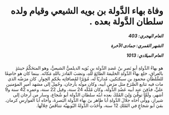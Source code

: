 <h1 dir="rtl">وفاة بهاء الدَّولة بن بويه الشيعي وقيام ولده سلطان الدَّولة بعده .</h1>

<h5 dir="rtl">العام الهجري:  403

الشهر القمري: جمادى الآخرة

العام الميلادي: 1013</h5>

<p dir="rtl">هو بهاءُ الدَّولةِ أبو نَصرِ بنُ عَضدِ الدَّولة بنِ بُوَيه الديلميُّ الشيعيُّ، وهو المتحَكِّمُ حينئذٍ بالعراقِ، خلع بهاءُ الدَّولةِ الخليفةَ الطائِعَ للهِ، ونصَبَ القادرَ باللهِ مَكانَه. بينما كان هو خاضِعًا للسُّلطانِ محمودِ بنِ سبكتكين، مُداريًا له، مُؤثِرًا لمُصافاتِه بحُكمِ الجِوارِ. كان مرَضُه الذي مات فيه تتابع الصَّرَع مثل مرَضِ أبيه، وكان موتُه بأرجان، وحُمِلَ إلى مشهد أميرِ المؤمنين عليٍّ، فدُفِنَ عند أبيه عَضُدِ الدَّولة، وكان مُلكُه 24 سنة، وقيل 22 سنة، وعمره 42 سنة و9 أشهر، ولَمَّا توفِّيَ وَلِيَ المُلكَ بعده ابنُه سلطان الدَّولة أبو شُجاع، وسار من أرجان إلى شيراز، وولَّى أخاه جلالَ الدَّولةِ أبا طاهر بنَ بهاء الدَّولة البَصرةَ، وأخاه أبا الفوارِسِ كرمان. بقيَ أبو شجاعٍ في المُلكِ 12 سنة، وأَخَذَت الدَّولةُ البُويهيَّة تتناقَصُ خِلالَها.</p></br>
